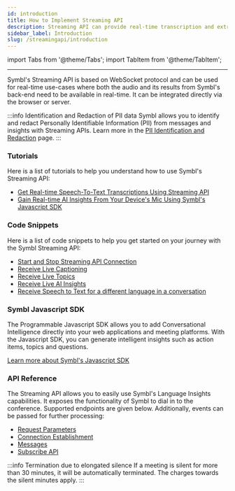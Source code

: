 ```yaml
---
id: introduction
title: How to Implement Streaming API
description: Streaming API can provide real-time transcription and extract actionable insights from your conversations. Learn how to implement Symbl.ai’s Streaming API now.
sidebar_label: Introduction
slug: /streamingapi/introduction
---
```


import Tabs from '@theme/Tabs';
import TabItem from '@theme/TabItem';

---

Symbl's Streaming API is based on WebSocket protocol and can be used for real-time use-cases where both the audio and its results from Symbl's back-end need to be available in real-time. It can be integrated directly via the browser or server.

:::info Identification and Redaction of PII data
Symbl allows you to identify and redact Personally Identifiable Information (PII) from messages and insights with Streaming APIs. Learn more in the [PII Identification and Redaction](/docs/concepts/redaction-pii) page.
:::

### Tutorials

Here is a list of tutorials to help you understand how to use Symbl's Streaming API:

* [Get Real-time Speech-To-Text Transcriptions Using Streaming API](/docs/streamingapi/tutorials/receive-ai-insights-from-your-web-browser)
* [Gain Real-time AI Insights From Your Device's Mic Using Symbl's Javascript SDK](/docs/javascript-sdk/tutorials/receive-ai-insights-from-your-computer)


### Code Snippets

Here is a list of code snippets to help you get started on your journey with the Symbl Streaming API:

* [Start and Stop Streaming API Connection](/docs/streamingapi/code-snippets/start-and-stop-connection)
* [Receive Live Captioning](/docs/streamingapi/code-snippets/receive-live-captioning)
* [Receive Live Topics](/docs/streamingapi/code-snippets/receive-live-topics)
* [Receive Live AI Insights](/docs/streamingapi/code-snippets/receive-ai-insights)
* [Receive Speech to Text for a different language in a conversation](/docs/streamingapi/code-snippets/receive-speech-to-text-for-different-languages)


### Symbl Javascript SDK

The Programmable Javascript SDK allows you to add Conversational Intelligence directly into your web applications and meeting platforms. With the Javascript SDK, you can generate intelligent insights such as action items, topics and questions.

[Learn more about Symbl's Javascript SDK](/docs/javascript-sdk/introduction)


### API Reference

The Streaming API allows you to easily use Symbl's Language Insights capabilities. It exposes the functionality of Symbl to dial in to the conference. Supported endpoints are given below. Additionally, events can be passed for further processing:

* [Request Parameters](/docs/streaming-api/api-reference#request-parameters)
* [Connection Establishment](/docs/streaming-api/api-reference#connection-establishment)
* [Messages](/docs/streaming-api/api-reference#messages)
* [Subscribe API](/docs/subscribe-api)

:::info Termination due to elongated silence
If a meeting is silent for more than 30 minutes, it will be automatically terminated. The charges towards the silent minutes apply. 
:::


